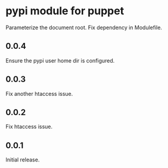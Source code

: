 pypi module for puppet
======================

Parameterize the document root.
Fix dependency in Modulefile.

0.0.4
-----
Ensure the pypi user home dir is configured.

0.0.3
-----
Fix another htaccess issue.

0.0.2
-----
Fix htaccess issue.

0.0.1
-----
Initial release.
